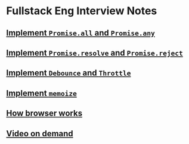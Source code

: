 # Fullstack Eng Interview Notes
## [Implement `Promise.all` and `Promise.any`](./implement-promise-all.md)
## [Implement `Promise.resolve` and `Promise.reject`](./implement-promise-resolve-reject.md)
## [Implement `Debounce` and `Throttle`](./implement-promise-all.md)
## [Implement `memoize`](./implement-memoize.md)
## [How browser works](./how-browser-works.md)
## [Video on demand](./video-on-demand.md)
